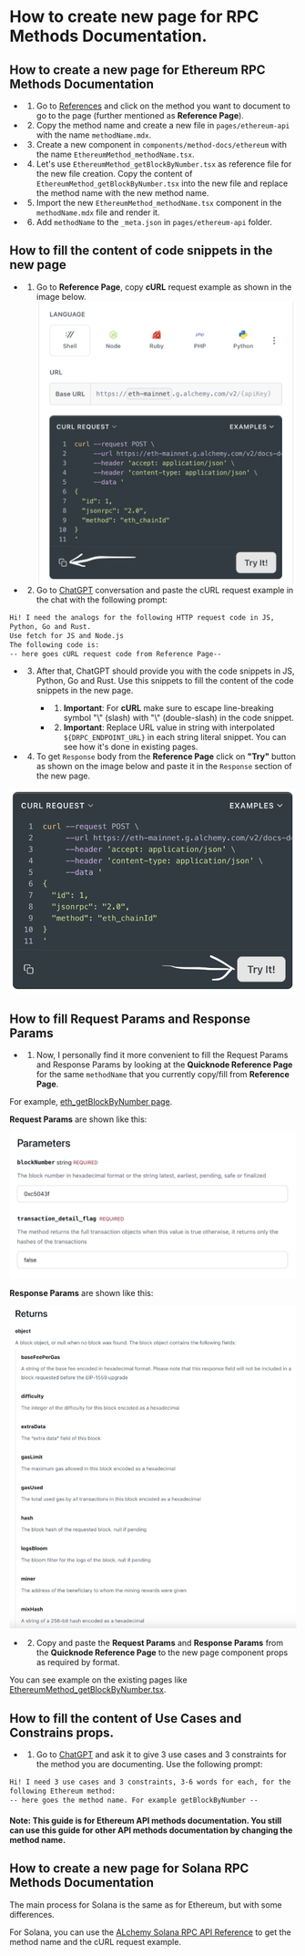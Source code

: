# How to create new page for RPC Methods Documentation.

## How to create a new page for Ethereum RPC Methods Documentation

- 1. Go to [References](https://docs.alchemy.com/reference/ethereum-api-endpoints) and click on the method you want to document to go to the page (further mentioned as **Reference Page**).
- 2. Copy the method name and create a new file in `pages/ethereum-api` with the name `methodName.mdx`.
- 3. Create a new component in `components/method-docs/ethereum` with the name `EthereumMethod_methodName.tsx`.
- 4.  Let's use `EthereumMethod_getBlockByNumber.tsx` as reference file for the new file creation.
      Copy the content of `EthereumMethod_getBlockByNumber.tsx` into the new file and replace the method name with the new method name.
- 5. Import the new `EthereumMethod_methodName.tsx` component in the `methodName.mdx` file and render it.
- 6. Add `methodName` to the `_meta.json` in `pages/ethereum-api` folder.

## How to fill the content of code snippets in the new page

- 1. Go to **Reference Page**, copy **cURL** request example as shown in the image below.
     ![cURL request example](./public/images/curl-request-example.png)
- 2. Go to [ChatGPT](https://chatgpt.com/) conversation and paste the cURL request example in the chat with the following prompt:

```
Hi! I need the analogs for the following HTTP request code in JS, Python, Go and Rust.
Use fetch for JS and Node.js
The following code is:
-- here goes cURL request code from Reference Page--
```

- 3. After that, ChatGPT should provide you with the code snippets in JS, Python, Go and Rust.
     Use this snippets to fill the content of the code snippets in the new page.

     - 1. **Important**: For **cURL** make sure to escape line-breaking symbol "\\" (slash) with "\\\" (double-slash) in the code snippet.

     - 2. **Important**: Replace URL value in string with interpolated `${DRPC_ENDPOINT_URL}` in each string literal snippet. You can see how it's done in existing pages.

- 4. To get `Response` body from the **Reference Page**
     click on **"Try"** button as shown on the image below and paste it in the `Response` section of the new page.

![cURL request example](./public/images/curl-request-example-try.png)

## How to fill Request Params and Response Params

- 1. Now, I personally find it more convenient to fill the Request Params and Response Params by looking at the **Quicknode Reference Page** for the same `methodName` that you currently copy/fill from **Reference Page**.

For example, [eth_getBlockByNumber page](https://www.quicknode.com/docs/ethereum/eth_getBlockByNumber).

**Request Params** are shown like this:

![Request Params](./public/images/request-params.png)

**Response Params** are shown like this:

![Response Params](./public/images/response-params.png)

- 2. Copy and paste the **Request Params** and **Response Params** from the **Quicknode Reference Page** to the new page component props as required by format.

You can see example on the existing pages like [EthereumMethod_getBlockByNumber.tsx](./components/method-docs/ethereum//EthereumMethod_getBlockByNumber.tsx).

## How to fill the content of Use Cases and Constrains props.

- 1. Go to [ChatGPT](https://chatgpt.com/) and ask it to give 3 use cases and 3 constraints for the method you are documenting.
     Use the following prompt:

```
Hi! I need 3 use cases and 3 constraints, 3-6 words for each, for the following Ethereum method:
-- here goes the method name. For example getBlockByNumber --
```

#### **Note:** This guide is for Ethereum API methods documentation. You still can use this guide for other API methods documentation by changing the method name.

## How to create a new page for Solana RPC Methods Documentation

The main process for Solana is the same as for Ethereum, but with some differences.

For Solana, you can use the [ALchemy Solana RPC API Reference](https://docs.alchemy.com/reference/solana-api-endpoints) to get the method name and the cURL request example.
